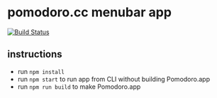 # pomodoro.cc menubar app

[![Build Status](https://travis-ci.org/pomodoro-cc/mac.svg?branch=master)](https://travis-ci.org/pomodoro-cc/mac)
## instructions

- run `npm install`
- run `npm start` to run app from CLI without building Pomodoro.app
- run `npm run build` to make Pomodoro.app

